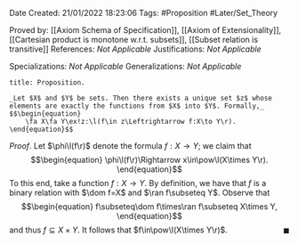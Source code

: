 <div class="topSpace"></div>

Date Created: 21/01/2022 18:23:06
Tags: #Proposition #Later/Set_Theory

Proved by: [[Axiom Schema of Specification]], [[Axiom of Extensionality]], [[Cartesian product is monotone w.r.t. subsets]], [[Subset relation is transitive]]
References: _Not Applicable_
Justifications: _Not Applicable_

Specializations: _Not Applicable_
Generalizations: _Not Applicable_

``` ad-Proposition
title: Proposition.

_Let $X$ and $Y$ be sets. Then there exists a unique set $z$ whose elements are exactly the functions from $X$ into $Y$. Formally,_
$$\begin{equation}
    \fa X\fa Y\ex!z:\l(f\in z\Leftrightarrow f:X\to Y\r).
\end{equation}$$

```

_Proof_. Let $\phi\l(f\r)$ denote the formula $f:X\to Y$; we claim that
$$\begin{equation}
    \phi\l(f\r)\Rightarrow x\in\pow\l(X\times Y\r).
\end{equation}$$
To this end, take a function $f:X\to Y$. By definition, we have that $f$ is a binary relation with $\dom f=X$ and $\ran f\subseteq Y$. Observe that
$$\begin{equation}
    f\subseteq\dom f\times\ran f\subseteq X\times Y,
\end{equation}$$
and thus $f\subseteq X\times Y$. It follows that $f\in\pow\l(X\times Y\r)$.<span style="float:right;">$\blacksquare$</span>
